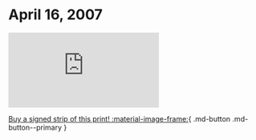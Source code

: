 # April 16, 2007

![](https://www.achewood.com/comic.php?date=04162007)

[Buy a signed strip of this print! :material-image-frame:](https://achewood-holiday-pop-up.myshopify.com/products/strip#04162007){ .md-button .md-button--primary }
